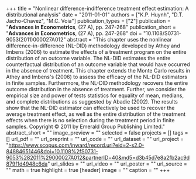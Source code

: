 +++
title = "Nonlinear difference-indifference treatment effect estimation: A distributional analysis"
date = "2011-01-01"
authors = ["K.P. Huynh", "D.T. Jacho-Chavez", "M.C. Voia"]
publication_types = ["2"]
publication = "**Advances in Econometrics**, (27 A), pp. 247-268"
publication_short = "**Advances in Econometrics**, (27 A), pp. 247-268"
doi = "10.1108/S0731-9053(2011)000027A012"
abstract = "This chapter uses the nonlinear difference-in-difference (NL-DID) methodology developed by Athey and Imbens (2006) to estimate the effects of a treatment program on the entire distribution of an outcome variable. The NL-DID estimates the entire counterfactual distribution of an outcome variable that would have occurred in the absence of treatment. This chapter extends the Monte Carlo results in Athey and Imbens's (2006) to assess the efficacy of the NL-DID estimators in finite samples. Furthermore, the NL-DID methodology recovers the entire outcome distribution in the absence of treatment. Further, we consider the empirical size and power of tests statistics for equality of mean, medians, and complete distributions as suggested by Abadie (2002). The results show that the NL-DID estimator can effectively be used to recover the average treatment effect, as well as the entire distribution of the treatment effects when there is no selection during the treatment period in finite samples. Copyright © 2011 by Emerald Group Publishing Limited."
abstract_short = ""
image_preview = ""
selected = false
projects = []
tags = []
url_pdf = ""
url_preprint = ""
url_code = ""
url_dataset = ""
url_project = "https://www.scopus.com/inward/record.uri?eid=2-s2.0-84884651446&doi=10.1108%2fS0731-9053%282011%29000027A012&partnerID=40&md5=d3b45d7e8a2fb2ac9d879f1d4948c6da"
url_slides = ""
url_video = ""
url_poster = ""
url_source = ""
math = true
highlight = true
[header]
image = ""
caption = ""
+++
